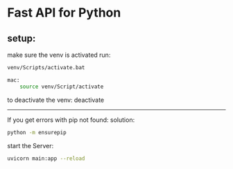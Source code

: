 # Fast API for Python

## setup:

make sure the venv is activated
run:

```bash
venv/Scripts/activate.bat

mac:
    source venv/Script/activate
```

to deactivate the venv:
deactivate

---

If you get errors with pip not found:
solution:

```bash
python -m ensurepip
```

start the Server:

```zsh
uvicorn main:app --reload
```
